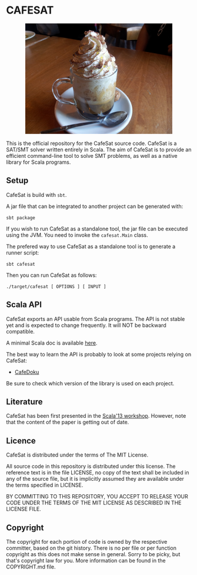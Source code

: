CAFESAT
=======

<p align="center">
  <img height="300px" src="/logo/cafesat2.jpg" />
</p>

This is the official repository for the CafeSat source code. CafeSat is a
SAT/SMT solver written entirely in Scala. The aim of CafeSat is to provide an
efficient command-line tool to solve SMT problems, as well as a native library
for Scala programs.

Setup
-----

CafeSat is build with `sbt`.

A jar file that can be integrated to another project can be generated with:

    sbt package

If you wish to run CafeSat as a standalone tool, the jar file can be executed
using the JVM.  You need to invoke the `cafesat.Main` class.

The prefered way to use CafeSat as a standalone tool is to generate a runner
script:

    sbt cafesat

Then you can run CafeSat as follows:

    ./target/cafesat [ OPTIONS ] [ INPUT ]

<!--
If no INPUT is specified, then CafeSat will expect SMT-LIB commands on the standard input, which
is the standard behaviour of the SMT-LIB specifications. If an input is specified, then it will
be parsed as an SMT-LIB script, and fully interpreted. Options can be used to modify this behaviour,
for example the `- -dimacs` option will interpret the INPUT file in Dimacs CNF format.
-->

<!--
Examples
--------

To start an interactive session in the REPL with SMT-LIB:

    ./target/cafesat

To execute an SMT-LIB script you can do the following:

    ./target/cafesat < input.smt2

which simply transparently redirect stdin to the content of the file. Or use:

    ./target/cafesat input.smt2

in which CafeSat will open the file before feeding it to the SMT solver.

To solve Dimacs SAT problems, use:

    ./target/cafesat - -dimacs input.cnf

-->

Scala API
---------

CafeSat exports an API usable from Scala programs. The API is not stable
yet and is expected to change frequently. It will NOT be backward compatible.

A minimal Scala doc is available [here](http://regb.github.io/cafesat/apidocs/#cafesat.api.package).

The best way to learn the API is probably to look at some projects relying on CafeSat:

  * [CafeDoku](https://github.com/regb/cafedoku)

Be sure to check which version of the library is used on each project.

Literature
----------

CafeSat has been first presented in the [Scala'13 workshop](http://dx.doi.org/10.1145/2489837.2489839).
However, note that the content of the paper is getting out of date.

Licence
-------

CafeSat is distributed under the terms of The MIT License.

All source code in this repository is distributed under this license. The
reference text is in the file LICENSE, no copy of the text shall be included in
any of the source file, but it is implicitly assumed they are available under
the terms specified in LICENSE.

BY COMMITTING TO THIS REPOSITORY, YOU ACCEPT TO RELEASE YOUR CODE UNDER
THE TERMS OF THE MIT LICENSE AS DESCRIBED IN THE LICENSE FILE.

Copyright
---------

The copyright for each portion of code is owned by the respective committer,
based on the git history. There is no per file or per function copyright as
this does not make sense in general. Sorry to be picky, but that's copyright
law for you. More information can be found in the COPYRIGHT.md file.
